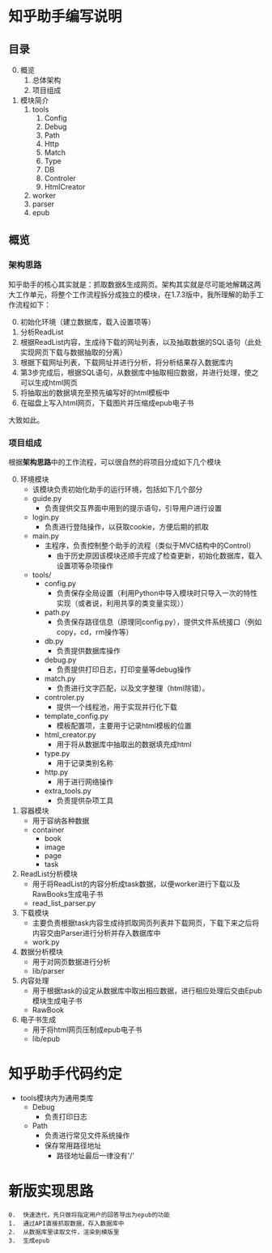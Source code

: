 #   知乎助手编写说明

##  目录

0.  概览
    1.  总体架构
    2.  项目组成
1.  模块简介
    1.  tools
        1.  Config
        2.  Debug
        3.  Path
        4.  Http
        5.  Match
        6.  Type
        7.  DB
        8.  Controler
        9.  HtmlCreator
    2.  worker
    3.  parser
    4.  epub

##  概览


### 架构思路


知乎助手的核心其实就是：抓取数据&生成网页。架构其实就是尽可能地解耦这两大工作单元，将整个工作流程拆分成独立的模块，在1.7.3版中，我所理解的助手工作流程如下：


0.  初始化环境（建立数据库，载入设置项等）
1.  分析ReadList
2.  根据ReadList内容，生成待下载的网址列表，以及抽取数据的SQL语句（此处实现网页下载与数据抽取的分离）
3.  根据下载网址列表，下载网址并进行分析，将分析结果存入数据库内
4.  第3步完成后，根据SQL语句，从数据库中抽取相应数据，并进行处理，使之可以生成html网页
5.  将抽取出的数据填充至预先编写好的html模板中
6.  在磁盘上写入html网页，下载图片并压缩成epub电子书

大致如此。


### 项目组成

根据**架构思路**中的工作流程，可以很自然的将项目分成如下几个模块


0.  环境模块
    *   该模块负责初始化助手的运行环境，包括如下几个部分
    *   guide.py
        *   负责提供交互界面中用到的提示语句，引导用户进行设置
    *   login.py
        *   负责进行登陆操作，以获取cookie，方便后期的抓取
    *   main.py
        *   主程序，负责控制整个助手的流程（类似于MVC结构中的Control）
            *   由于历史原因该模块还顺手完成了检查更新，初始化数据库，载入设置项等杂项操作
    *   tools/
        *   config.py
            *   负责保存全局设置（利用Python中导入模块时只导入一次的特性实现（或者说，利用共享的类变量实现））
        *   path.py
            *   负责保存路径信息（原理同config.py），提供文件系统接口（例如copy，cd，rm操作等）
        *   db.py
            *   负责提供数据库操作
        *   debug.py
            *   负责提供打印日志，打印变量等debug操作
        *   match.py
            *   负责进行文字匹配，以及文字整理（html除错）。
        *   controler.py
            *   提供一个线程池，用于实现并行化下载
        *   template_config.py
            *   模板配置项，主要用于记录html模板的位置 
        *   html_creator.py
            *   用于将从数据库中抽取出的数据填充成html
        *   type.py
            *   用于记录类别名称
        *   http.py
            *   用于进行网络操作   
        *   extra_tools.py
            *   负责提供杂项工具
1.  容器模块
    *   用于容纳各种数据
    *   container
        *   book
        *   image
        *   page
        *   task
2.  ReadList分析模块
    *   用于将ReadList的内容分析成task数据，以便worker进行下载以及RawBooks生成电子书
    *   read_list_parser.py
3.  下载模块
    *   主要负责根据task内容生成待抓取网页列表并下载网页，下载下来之后将内容交由Parser进行分析并存入数据库中
    *   work.py
4.  数据分析模块
    *   用于对网页数据进行分析
    *   lib/parser
5.  内容处理
    *   用于根据task的设定从数据库中取出相应数据，进行相应处理后交由Epub模块生成电子书
    *   RawBook
6.  电子书生成
    *   用于将html网页压制成epub电子书
    *   lib/epub

#   知乎助手代码约定
*   tools模块内为通用类库
    *   Debug
        *   负责打印日志
    *   Path
        *   负责进行常见文件系统操作
        *   保存常用路径地址
            *   路径地址最后一律没有'/'


#   新版实现思路

    0.  快速迭代，先只做将指定用户的回答导出为epub的功能
    1.  通过API直接抓取数据，存入数据库中
    2.  从数据库里读取文件，渲染到模版里
    3.  生成epub
              
